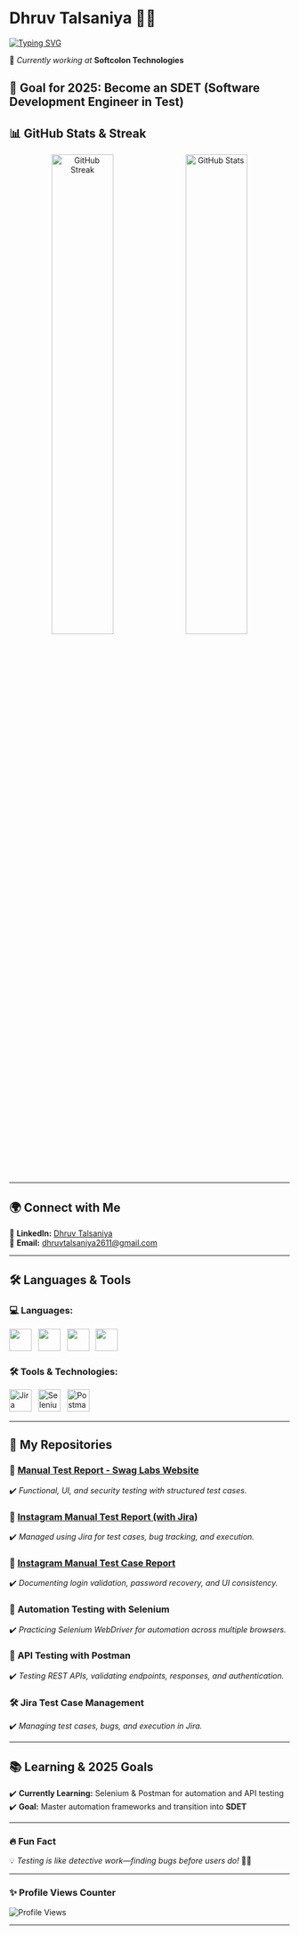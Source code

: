 # **Dhruv Talsaniya** 👨‍💻  

[![Typing SVG](https://readme-typing-svg.herokuapp.com?font=Fira+Code&pause=1000&color=00A6FF&center=false&vCenter=false&width=435&lines=QA+Engineer;Manual+%26+Automation+Tester)](https://git.io/typing-svg)

💼 *Currently working at* **Softcolon Technologies**  


🎯 **Goal for 2025**: Become an **SDET (Software Development Engineer in Test)**  
---

## **📊 GitHub Stats & Streak**  
<p align="center">
  <img src="https://github-readme-streak-stats.herokuapp.com/?user=DHRUVTALSANIYA&theme=algolia" alt="GitHub Streak" width="47%"/>  
  <img src="https://github-readme-stats.vercel.app/api?username=DHRUVTALSANIYA&show_icons=true&theme=algolia" alt="GitHub Stats" width="47%"/>  
</p>  

---

## **🌍 Connect with Me**
🔗 **LinkedIn:** [Dhruv Talsaniya](https://www.linkedin.com/in/dhruvtalsaniya)  
📧 **Email:** [dhruvtalsaniya2611@gmail.com](mailto:dhruvtalsaniya2611@gmail.com)  

---

## **🛠 Languages & Tools**  

### **💻 Languages:**  
<p align="left">
  <img src="https://cdn.jsdelivr.net/gh/devicons/devicon/icons/html5/html5-original.svg" width="40" height="40"/>&nbsp;&nbsp;
  <img src="https://cdn.jsdelivr.net/gh/devicons/devicon/icons/css3/css3-original.svg" width="40" height="40"/>&nbsp;&nbsp;
  <img src="https://cdn.jsdelivr.net/gh/devicons/devicon/icons/javascript/javascript-original.svg" width="40" height="40"/>&nbsp;&nbsp;
  <img src="https://cdn.jsdelivr.net/gh/devicons/devicon/icons/python/python-original.svg" width="40" height="40"/>
</p>  

### **🛠 Tools & Technologies:**  
<p align="left">
  <img src="https://cdn.jsdelivr.net/gh/devicons/devicon/icons/jira/jira-original.svg" width="40" height="40" alt="Jira"/>&nbsp;&nbsp;
  <img src="https://upload.wikimedia.org/wikipedia/commons/d/d5/Selenium_Logo.png" width="40" height="40" alt="Selenium"/>&nbsp;&nbsp;
  <img src="https://www.svgrepo.com/show/354202/postman-icon.svg" width="40" height="40" alt="Postman"/>
</p>  

---

## **📂 My Repositories**  

### 📜 [**Manual Test Report - Swag Labs Website**](https://github.com/DHRUVTALSANIYA/PROJECT-1---SWAG-LAB-WEBSITE-MANUAL-TEST-REPORT)  
✔️ *Functional, UI, and security testing with structured test cases.*  

### 📑 [**Instagram Manual Test Report (with Jira)**](https://github.com/DHRUVTALSANIYA/PROJECT-3-NSTAGRAM-LOGIN-PAGE-MANUAL-TESTING-USING-JIRA.-ZEPHYR-SCALE-)  
✔️ *Managed using Jira for test cases, bug tracking, and execution.*  

### 📝 [**Instagram Manual Test Case Report**](https://github.com/DHRUVTALSANIYA/PROJECT-2--INSTAGRAM-LOGIN-PAGE-MANUAL-TEST-REPORT-)  
✔️ *Documenting login validation, password recovery, and UI consistency.*  

### 🤖 **Automation Testing with Selenium**  
✔️ *Practicing Selenium WebDriver for automation across multiple browsers.*  

### 🔄 **API Testing with Postman**  
✔️ *Testing REST APIs, validating endpoints, responses, and authentication.*  

### 🛠 **Jira Test Case Management**  
✔️ *Managing test cases, bugs, and execution in Jira.*  

---

## **📚 Learning & 2025 Goals**
✔️ **Currently Learning:** Selenium & Postman for automation and API testing  
✔️ **Goal:** Master automation frameworks and transition into **SDET**  

---

### **🔥 Fun Fact**
💡 *Testing is like detective work—finding bugs before users do!* 🕵️‍♂️  

---

### **✨ Profile Views Counter**
![Profile Views](https://komarev.com/ghpvc/?username=DHRUVTALSANIYA&color=blue&style=flat-square)  

---

